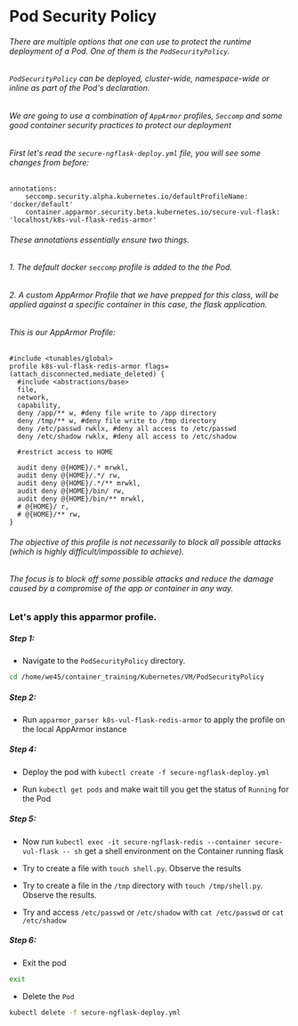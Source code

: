 # Pod Security Policy

###### There are multiple options that one can use to protect the runtime deployment of a Pod. One of them is the `PodSecurityPolicy`.

###### `PodSecurityPolicy` can be deployed, cluster-wide, namespace-wide or inline as part of the Pod's declaration.

###### We are going to use a combination of `AppArmor` profiles, `Seccomp` and some good container security practices to protect our deployment

###### First let's read the `secure-ngflask-deploy.yml` file, you will see some changes from before:

```
annotations:
    seccomp.security.alpha.kubernetes.io/defaultProfileName:  'docker/default'
    container.apparmor.security.beta.kubernetes.io/secure-vul-flask: 'localhost/k8s-vul-flask-redis-armor'

```

###### These annotations essentially ensure two things.

###### 1. The default docker `seccomp` profile is added to the the Pod.

###### 2. A custom AppArmor Profile that we have prepped for this class, will be applied against a specific container in this case, the flask application.

###### This is our AppArmor Profile:

```
#include <tunables/global>
profile k8s-vul-flask-redis-armor flags=(attach_disconnected,mediate_deleted) {
  #include <abstractions/base>
  file,
  network,
  capability,
  deny /app/** w, #deny file write to /app directory
  deny /tmp/** w, #deny file write to /tmp directory
  deny /etc/passwd rwklx, #deny all access to /etc/passwd
  deny /etc/shadow rwklx, #deny all access to /etc/shadow

  #restrict access to HOME

  audit deny @{HOME}/.* mrwkl,
  audit deny @{HOME}/.*/ rw,
  audit deny @{HOME}/.*/** mrwkl,
  audit deny @{HOME}/bin/ rw,
  audit deny @{HOME}/bin/** mrwkl,
  # @{HOME}/ r,
  # @{HOME}/** rw,
}
```

###### The objective of this profile is not necessarily to block all possible attacks (which is highly difficult/impossible to achieve).

###### The focus is to block off some possible attacks and reduce the damage caused by a compromise of the app or container in any way.

### Let's apply this apparmor profile.


##### Step 1:

* Navigate to the `PodSecurityPolicy` directory.

```bash
cd /home/we45/container_training/Kubernetes/VM/PodSecurityPolicy
```


##### Step 2:

* Run `apparmor_parser k8s-vul-flask-redis-armor` to apply the profile on the local AppArmor instance


##### Step 4:

* Deploy the pod with `kubectl create -f secure-ngflask-deploy.yml`

* Run `kubectl get pods` and make wait till you get the status of `Running` for the Pod


##### Step 5:

* Now run `kubectl exec -it secure-ngflask-redis --container secure-vul-flask -- sh` get a shell environment on the Container running flask

* Try to create a file with `touch shell.py`. Observe the results

* Try to create a file in the `/tmp` directory with `touch /tmp/shell.py`. Observe the results.

* Try and access `/etc/passwd` or `/etc/shadow` with `cat /etc/passwd` or `cat /etc/shadow`

##### Step 6:

* Exit the pod

```bash
exit
```

* Delete the `Pod`

```bash
kubectl delete -f secure-ngflask-deploy.yml
```
